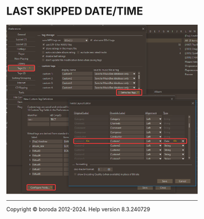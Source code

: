 # LAST SKIPPED DATE/TIME

![Image](lib/conf-field.png)

***

Copyright © boroda 2012-2024. Help version 8.3.240729